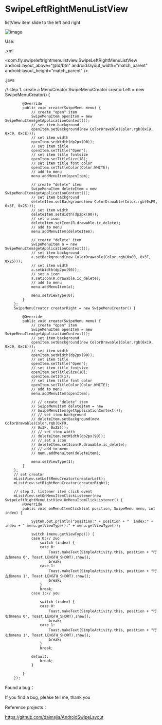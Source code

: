SwipeLeftRightMenuListView
==========================

listView item slide to the left and right

 ![image](https://github.com/flyfei/SwipeLeftRightMenuListView/blob/master/gif/SwipeMenuLeftRightListViewSample.gif)
 
 
 Use:
 
 .xml
 
 \<com.fly.swipeleftrightmenulistview.SwipeLeftRightMenuListView
        android:layout_above="@id/btn"
        android:layout_width="match_parent"
        android:layout_height="match_parent" /\>
 
 
 .java
 
 // step 1. create a MenuCreator
		SwipeMenuCreator creatorLeft = new SwipeMenuCreator() {

			@Override
			public void create(SwipeMenu menu) {
				// create "open" item
				SwipeMenuItem openItem = new SwipeMenuItem(getApplicationContext());
				// set item background
				openItem.setBackground(new ColorDrawable(Color.rgb(0xC9, 0xC9, 0xCE)));
				// set item width
				openItem.setWidth(dp2px(90));
				// set item title
				openItem.setTitle("Open");
				// set item title fontsize
				openItem.setTitleSize(18);
				// set item title font color
				openItem.setTitleColor(Color.WHITE);
				// add to menu
				menu.addMenuItem(openItem);

				// create "delete" item
				SwipeMenuItem deleteItem = new SwipeMenuItem(getApplicationContext());
				// set item background
				deleteItem.setBackground(new ColorDrawable(Color.rgb(0xF9, 0x3F, 0x25)));
				// set item width
				deleteItem.setWidth(dp2px(90));
				// set a icon
				deleteItem.setIcon(R.drawable.ic_delete);
				// add to menu
				menu.addMenuItem(deleteItem);

				// create "delete" item
				SwipeMenuItem a = new SwipeMenuItem(getApplicationContext());
				// set item background
				a.setBackground(new ColorDrawable(Color.rgb(0x00, 0x3F, 0x25)));
				// set item width
				a.setWidth(dp2px(90));
				// set a icon
				a.setIcon(R.drawable.ic_delete);
				// add to menu
				menu.addMenuItem(a);

				menu.setViewType(0);
			}
		};
		SwipeMenuCreator creatorRight = new SwipeMenuCreator() {

			@Override
			public void create(SwipeMenu menu) {
				// create "open" item
				SwipeMenuItem openItem = new SwipeMenuItem(getApplicationContext());
				// set item background
				openItem.setBackground(new ColorDrawable(Color.rgb(0xC9, 0xC9, 0xCE)));
				// set item width
				openItem.setWidth(dp2px(90));
				// set item title
				openItem.setTitle("Open");
				// set item title fontsize
				openItem.setTitleSize(18);
				openItem.setId(1);
				// set item title font color
				openItem.setTitleColor(Color.WHITE);
				// add to menu
				menu.addMenuItem(openItem);

				// // create "delete" item
				// SwipeMenuItem deleteItem = new
				// SwipeMenuItem(getApplicationContext());
				// // set item background
				// deleteItem.setBackground(new ColorDrawable(Color.rgb(0xF9,
				// 0x3F, 0x25)));
				// // set item width
				// deleteItem.setWidth(dp2px(90));
				// // set a icon
				// deleteItem.setIcon(R.drawable.ic_delete);
				// // add to menu
				// menu.addMenuItem(deleteItem);

				menu.setViewType(1);
			}
		};
		// set creator
		mListView.setLeftMenuCreator(creatorLeft);
		mListView.setRightMenuCreator(creatorRight);

		// step 2. listener item click event
		mListView.setOnMenuItemClickListener(new SwipeLeftRightMenuListView.OnMenuItemClickListener() {
			@Override
			public void onMenuItemClick(int position, SwipeMenu menu, int index) {

				System.out.println("position:" + position + "  index:" + index + " menu.getViewType():" + menu.getViewType());

				switch (menu.getViewType()) {
				case 0:// zuo
					switch (index) {
					case 0:
						Toast.makeText(SimpleActivity.this, position + "行 左侧menu 0", Toast.LENGTH_SHORT).show();
						break;
					case 1:
						Toast.makeText(SimpleActivity.this, position + "行 左侧menu 1", Toast.LENGTH_SHORT).show();
						break;
					}
					break;
				case 1:// you

					switch (index) {
					case 0:
						Toast.makeText(SimpleActivity.this, position + "行 右侧menu 0", Toast.LENGTH_SHORT).show();
						break;
					case 1:
						Toast.makeText(SimpleActivity.this, position + "行 右侧menu 1", Toast.LENGTH_SHORT).show();
						break;
					}
					break;

				default:
					break;
				}

			}
		});
 
 
 
 Found a bug：
 
 If you find a bug, please tell me, thank you
 
 
 
 
 
 
 
 
 
 
 Reference projects：
 
 https://github.com/daimajia/AndroidSwipeLayout
 
 
 
 
 
 
